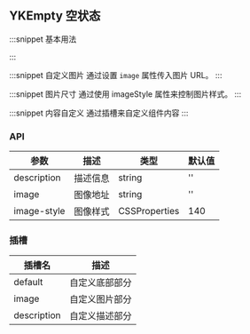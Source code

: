 ## YKEmpty 空状态

:::snippet
基本用法

<EmptyPrimary/>
:::

:::snippet
自定义图片
通过设置 `image` 属性传入图片 URL。
<EmptyPicture/>
:::

:::snippet
图片尺寸
通过使用 imageStyle 属性来控制图片样式。
<EmptyStyle/>
:::

:::snippet
内容自定义
通过插槽来自定义组件内容
<EmptySlot/>
:::

### API

| 参数        | 描述     | 类型          | 默认值 |
| ----------- | -------- | ------------- | ------ |
| description | 描述信息 | string        | ''     |
| image       | 图像地址 | string        | ''     |
| image-style | 图像样式 | CSSProperties | 140    |

### 插槽

| 插槽名      | 描述           |
| ----------- | -------------- |
| default     | 自定义底部部分 |
| image       | 自定义图片部分 |
| description | 自定义描述部分 |
